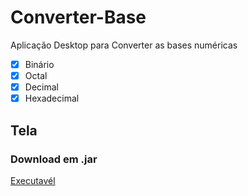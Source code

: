 # Converter-Base
Aplicação Desktop para Converter as bases numéricas 
- [x] Binário
- [x] Octal
- [x] Decimal
- [x] Hexadecimal
## Tela

### Download em .jar 

[Executavél](https://drive.google.com/open?id=1jnyps8FDpuu7cElEGTQcbWlPhlzNYmBg)

